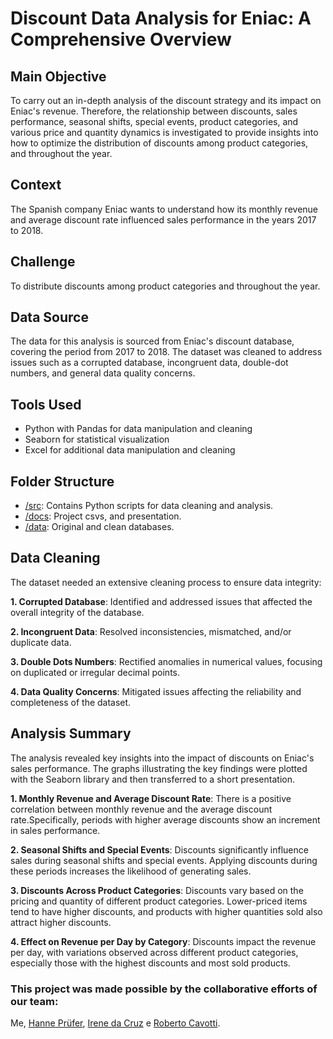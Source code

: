 # Discount Data Analysis for Eniac: A Comprehensive Overview
## Main Objective
To carry out an in-depth analysis of the discount strategy and its impact on Eniac's revenue. Therefore, the relationship between discounts, sales performance, seasonal shifts, special events, product categories, and various price and quantity dynamics is investigated to provide insights into how to optimize the distribution of discounts among product categories, and throughout the year.

## Context
The Spanish company Eniac wants to understand how its monthly revenue and average discount rate influenced sales performance in the years 2017 to 2018. 

## Challenge
To distribute discounts among product categories and throughout the year.

## Data Source
The data for this analysis is sourced from Eniac's discount database, covering the period from 2017 to 2018. The dataset was cleaned to address issues such as a corrupted database, incongruent data, double-dot numbers, and general data quality concerns.

## Tools Used
- Python with Pandas for data manipulation and cleaning
- Seaborn for statistical visualization
- Excel for additional data manipulation and cleaning

## Folder Structure

- [/src](https://github.com/HeleneRebelo/Data-cleaning-and-analysis-with-Python/tree/main/src): Contains Python scripts for data cleaning and analysis.
- [/docs](https://github.com/HeleneRebelo/Data-cleaning-and-analysis-with-Python/tree/main/docs): Project csvs, and presentation.
- [/data](https://github.com/HeleneRebelo/Data-cleaning-and-analysis-with-Python/tree/main/data): Original and clean databases.

## Data Cleaning
The dataset needed an extensive cleaning process to ensure data integrity:

**1. Corrupted Database**: Identified and addressed issues that affected the overall integrity of the database.

**2. Incongruent Data**: Resolved inconsistencies, mismatched, and/or duplicate data.

**3. Double Dots Numbers**: Rectified anomalies in numerical values, focusing on duplicated or irregular decimal points.

**4. Data Quality Concerns**: Mitigated issues affecting the reliability and completeness of the dataset.

## Analysis Summary
The analysis revealed key insights into the impact of discounts on Eniac's sales performance. The graphs illustrating the key findings were plotted with the Seaborn library and then transferred to a short presentation.

**1. Monthly Revenue and Average Discount Rate**: There is a positive correlation between monthly revenue and the average discount rate.Specifically, periods with higher average discounts show an increment in sales performance.

**2. Seasonal Shifts and Special Events**: Discounts significantly influence sales during seasonal shifts and special events. Applying discounts during these periods increases the likelihood of generating sales.

**3. Discounts Across Product Categories**: Discounts vary based on the pricing and quantity of different product categories. Lower-priced items tend to have higher discounts, and products with higher quantities sold also attract higher discounts.

**4. Effect on Revenue per Day by Category**: Discounts impact the revenue per day, with variations observed across different product categories, especially those with the highest discounts and most sold products.

### This project was made possible by the collaborative efforts of our team:
Me, [Hanne Prüfer](https://github.com/HannePruefer), [Irene da Cruz](https://github.com/Iredcg?tab=repositories) e [Roberto Cavotti](https://github.com/RobertoCavotti).


